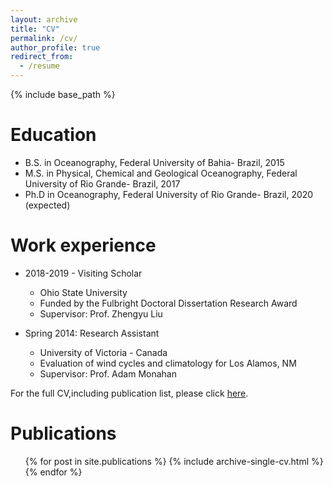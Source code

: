 ```yaml
---
layout: archive
title: "CV"
permalink: /cv/
author_profile: true
redirect_from:
  - /resume
---
```


{% include base_path %}

Education
======
* B.S. in Oceanography, Federal University of Bahia- Brazil, 2015
* M.S. in Physical, Chemical and Geological Oceanography, Federal University of Rio Grande- Brazil, 2017
* Ph.D in Oceanography, Federal University of Rio Grande- Brazil, 2020 (expected)

Work experience
======
* 2018-2019 - Visiting Scholar
  * Ohio State University
  * Funded by the Fulbright Doctoral Dissertation Research Award
  * Supervisor: Prof. Zhengyu Liu

* Spring 2014: Research Assistant
  * University of Victoria  - Canada
  * Evaluation of wind cycles and climatology for Los Alamos, NM
  * Supervisor: Prof. Adam Monahan
  
For the full CV,including publication list, please click [here](/files/CV_AguiarFilho.pdf).

Publications
======
  <ul>{% for post in site.publications %}
    {% include archive-single-cv.html %}
  {% endfor %}</ul>
  

